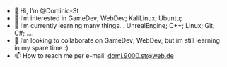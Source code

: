 - 👋 Hi, I’m @Dominic-St
- 👀 I’m interested in GameDev; WebDev; KaliLinux; Ubuntu; 
- 🌱 I’m currently learning many things... UnrealEngine; C++; Linux; Git; C#; ....
- 💞️ I’m looking to collaborate on GameDev; WebDev; but im still learning in my spare time :)
- 📫 How to reach me per e-mail: domi.9000.st@web.de

<!---
Dominic-St/Dominic-St is a ✨ special ✨ repository because its `README.md` (this file) appears on your GitHub profile.
You can click the Preview link to take a look at your changes.
--->
